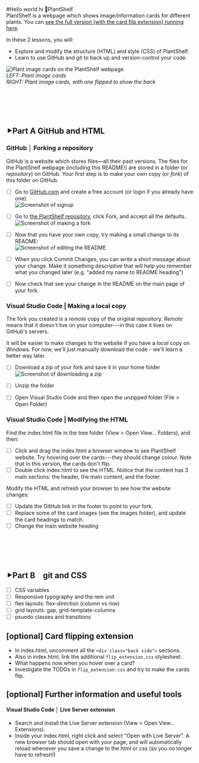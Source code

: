 #Hello world hi 🌿PlantShelf  
PlantShelf is a webpage which shows image/information cards for different plants. You can [see the full version (with the card flip extension) running here](https://s-mangan.github.io/plantshelf/).  

In these 2 lessons, you will:  
* Explore and modify the structure (HTML) and style (CSS) of PlantShelf.  
* Learn to use GitHub and git to back up and version-control your code.  

![Plant image cards on the PlantShelf webpage](/documentation/plantshelf.png "Plant image cards (left), and the image cards again with one flipped to show the back (right)")   
*LEFT: Plant image cards*  
*RIGHT: Plant image cards, with one flipped to show the back*

<br/><br/><br/><br/>

## **⯈Part A** GitHub and HTML
### GitHub │ Forking a repository
GitHub is a website which stores files—all their past versions. The files for the PlantShelf webpage (including this README!) are stored in a folder (or *repository*) on GitHub. Your first step is to make your own copy (or *fork*) of this folder on GitHub.

- [ ] Go to [GitHub.com](https://github.com/signup) and create a free account (or login if you already have one).  
![Screenshot of signup](/documentation/github_signup.png "Screenshot of signup")

- [ ] Go to [the PlantShelf repository](https://github.com/S-Mangan/plantshelf), click Fork, and accept all the defaults.  
![Screenshot of making a fork](/documentation/github_fork.png "Screenshot of making a fork")

- [ ] Now that you have your own copy, try making a small change to its README:  
![Screenshot of editing the README](/documentation/github_edit.png "Screenshot of editing the README")   

- [ ] When you click Commit Changes, you can write a short message about your change. Make it something descriptive that will help you remember what you changed later (e.g. "added my name to README heading")

- [ ] Now check that see your change in the README on the main page of your fork.

### Visual Studio Code | Making a local copy
The fork you created is a *remote* copy of the original repository. *Remote* means that it doesn't live on your computer---in this case it lives on GitHub's servers.

It will be easier to make changes to the website if you have a *local* copy on Windows. For now, we'll just manually download the code - we'll learn a better way later.

- [ ] Download a zip of your fork and save it in your home folder  
![Screenshot of downloading a zip](/documentation/download.png "Screenshot of downloading a zip")   

- [ ] Unzip the folder

- [ ] Open Visual Studio Code and then open the unzipped folder (File > Open Folder)  

### Visual Studio Code | Modifying the HTML  
Find the index.html file in the tree folder (View > Open View... Folders), and then:
   - [ ] Click and drag the index.html a browser window to see PlantShelf website. Try hovering over the cards---they should change colour. Note that in this version, the cards don't flip.  
   - [ ] Double click index.html to see the HTML. Notice that the content has 3 main sections:  the header, the main content, and the footer.

Modify the HTML and refresh your browser to see how the website changes:  
   - [ ] Update the GitHub link in the footer to point to your fork.  
   - [ ] Replace some of the card images (see the images folder), and update the card headings to match.  
   - [ ] Change the main website heading

<br/><br/><br/><br/>

## **⯈Part B** git and CSS
- [ ] CSS variables  
- [ ] Responsive typography and the rem unit  
- [ ] flex layouts: flex-direction (column vs row)   
- [ ] grid layouts: gap, grid-template-columns  
- [ ] psuedo classes and transitions  

## [optional] Card flipping extension
* In  index.html, uncomment all the `<div class="back side">` sections.  
* Also in index.html, link the additional `flip_extension.css` stylesheet.  
* What happens now when you hover over a card?  
* Investigate the TODOs in `flip_extension.css` and try to make the cards flip.  

## [optional] Further information and useful tools
#### Visual Studio Code │ Live Server extension
* Search and install the Live Server extension (View > Open View... Extensions).  
* Inside your index.html, right click and select "Open with Live Server". A new browser tab should open with your page, and will automatically reload whenever you save a change to the html or css (so you no longer have to refresh!)  
